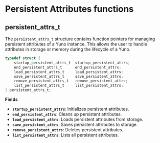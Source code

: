 # Persistent Attributes functions

## persistent_attrs_t
The `persistent_attrs_t` structure contains function pointers for managing persistent attributes of a Yuno instance. This allows the user to handle attributes in storage or memory during the lifecycle of a Yuno.

```c
typedef struct {
    startup_persistent_attrs_t  startup_persistent_attrs;
    end_persistent_attrs_t      end_persistent_attrs;
    load_persistent_attrs_t     load_persistent_attrs;
    save_persistent_attrs_t     save_persistent_attrs;
    remove_persistent_attrs_t   remove_persistent_attrs;
    list_persistent_attrs_t     list_persistent_attrs;
} persistent_attrs_t;
```

**Fields**
- **`startup_persistent_attrs`**: Initializes persistent attributes.
- **`end_persistent_attrs`**: Cleans up persistent attributes.
- **`load_persistent_attrs`**: Loads persistent attributes from storage.
- **`save_persistent_attrs`**: Saves persistent attributes to storage.
- **`remove_persistent_attrs`**: Deletes persistent attributes.
- **`list_persistent_attrs`**: Lists all persistent attributes.
